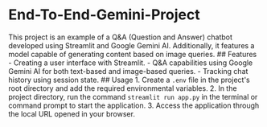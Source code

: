 # End-To-End-Gemini-Project
 This project is an example of a Q&A (Question and Answer) chatbot developed using Streamlit and Google Gemini AI. Additionally, it features a model capable of generating content based on image queries.  ## Features  - Creating a user interface with Streamlit. - Q&A capabilities using Google Gemini AI for both text-based and image-based queries. - Tracking chat history using session state.  ## Usage  1. Create a `.env` file in the project's root directory and add the required environmental variables. 2. In the project directory, run the command `streamlit run app.py` in the terminal or command prompt to start the application. 3. Access the application through the local URL opened in your browser.

